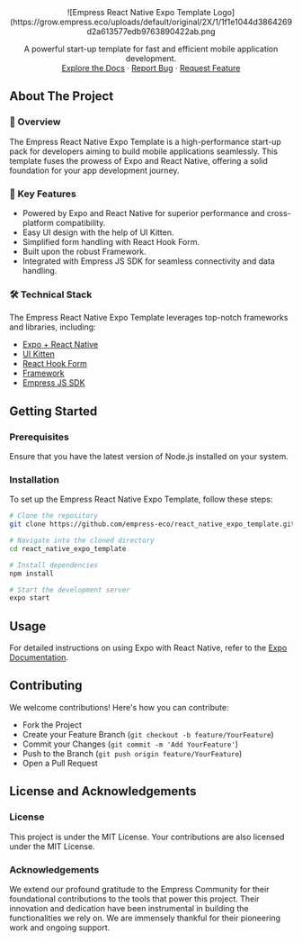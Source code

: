 <div align="center">
![Empress React Native Expo Template Logo](https://grow.empress.eco/uploads/default/original/2X/1/1f1e1044d3864269d2a613577edb9763890422ab.png
<p align="center">
A powerful start-up template for fast and efficient mobile application development.
<br />
<a href="https://grow.empress.eco/">Explore the Docs</a>
·
<a href="https://github.com/empress-eco/react_native_expo_template/issues">Report Bug</a>
·
<a href="https://github.com/empress-eco/react_native_expo_template/issues/new">Request Feature</a>
</p>
</div>

## About The Project

### 📖 Overview
The Empress React Native Expo Template is a high-performance start-up pack for developers aiming to build mobile applications seamlessly. This template fuses the prowess of Expo and React Native, offering a solid foundation for your app development journey.

### 🌟 Key Features
- Powered by Expo and React Native for superior performance and cross-platform compatibility.
- Easy UI design with the help of UI Kitten.
- Simplified form handling with React Hook Form.
- Built upon the robust Framework.
- Integrated with Empress JS SDK for seamless connectivity and data handling.

### 🛠 Technical Stack
The Empress React Native Expo Template leverages top-notch frameworks and libraries, including:
- [Expo + React Native](https://reactnative.dev/)
- [UI Kitten](https://akveo.github.io/react-native-ui-kitten/)
- [React Hook Form](https://react-hook-form.com/)
- [Framework](https://Empressframework.com)
- [Empress JS SDK](https://github.com/The-Commit-Company/Empress-js-sdk)

## Getting Started

### Prerequisites
Ensure that you have the latest version of Node.js installed on your system.

### Installation
To set up the Empress React Native Expo Template, follow these steps:

```sh
# Clone the repository
git clone https://github.com/empress-eco/react_native_expo_template.git

# Navigate into the cloned directory
cd react_native_expo_template

# Install dependencies
npm install

# Start the development server
expo start
```

## Usage
For detailed instructions on using Expo with React Native, refer to the [Expo Documentation](https://docs.expo.io/).

## Contributing
We welcome contributions! Here's how you can contribute:

- Fork the Project
- Create your Feature Branch (`git checkout -b feature/YourFeature`)
- Commit your Changes (`git commit -m 'Add YourFeature'`)
- Push to the Branch (`git push origin feature/YourFeature`)
- Open a Pull Request

## License and Acknowledgements

### License
This project is under the MIT License. Your contributions are also licensed under the MIT License.

### Acknowledgements
We extend our profound gratitude to the Empress Community for their foundational contributions to the tools that power this project. Their innovation and dedication have been instrumental in building the functionalities we rely on. We are immensely thankful for their pioneering work and ongoing support.